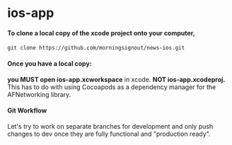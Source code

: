 # ios-app

#### To clone a local copy of the xcode project onto your computer,
`git clone https://github.com/morningsignout/news-ios.git`


#### Once you have a local copy:
**you MUST open ios-app.xcworkspace** in xcode. **NOT ios-app.xcodeproj.** This has to do with using Cocoapods as a dependency manager for the AFNetworking library.


#### Git Workflow
Let's try to work on separate branches for development and only push changes to dev once they are fully functional and "production ready".
